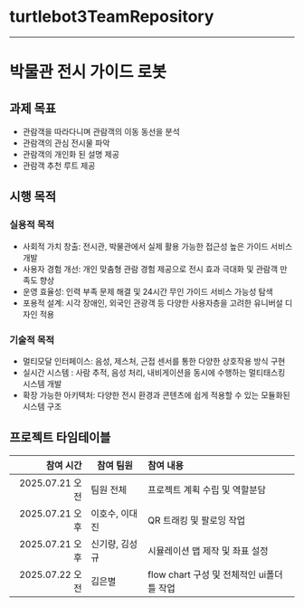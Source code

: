 # turtlebot3TeamRepository
----
# 박물관 전시 가이드 로봇


## 과제 목표

- 관람객을 따라다니며 관람객의 이동 동선을 분석
- 관람객의 관심 전시물 파악
- 관람객의 개인화 된 설명 제공
- 관람객 추천 루트 제공


## 시행 목적


### 실용적 목적

- 사회적 가치 창출: 전시관, 박물관에서 실제 활용 가능한 접근성 높은 가이드 서비스 개발
- 사용자 경험 개선: 개인 맞춤형 관람 경험 제공으로 전시 효과 극대화 및 관람객 만족도 향상
- 운영 효율성: 인력 부족 문제 해결 및 24시간 무인 가이드 서비스 가능성 탐색
- 포용적 설계: 시각 장애인, 외국인 관광객 등 다양한 사용자층을 고려한 유니버설 디자인 적용

### 기술적 목적
- 멀티모달 인터페이스: 음성, 제스처, 근접 센서를 통한 다양한 상호작용 방식 구현
- 실시간 시스템 : 사람 추적, 음성 처리, 내비게이션을 동시에 수행하는 멀티태스킹 시스템 개발
- 확장 가능한 아키텍처: 다양한 전시 환경과 콘텐츠에 쉽게 적용할 수 있는 모듈화된 시스템 구조


## 프로젝트 타임테이블
|참여 시간|참여 팀원|참여 내용|
|-------:|-------|:------------------|
|2025.07.21 오전|팀원 전체|프로젝트 계획 수립 및 역할분담|
|2025.07.21 오후|이호수, 이대진|QR 트래킹 및 팔로잉 작업|
|2025.07.21 오후|신기량, 김성규|시뮬레이션 맵 제작 및 좌표 설정|
|2025.07.22 오전|김은별|flow chart 구성 및 전체적인 ui폴더 틀 작업|
